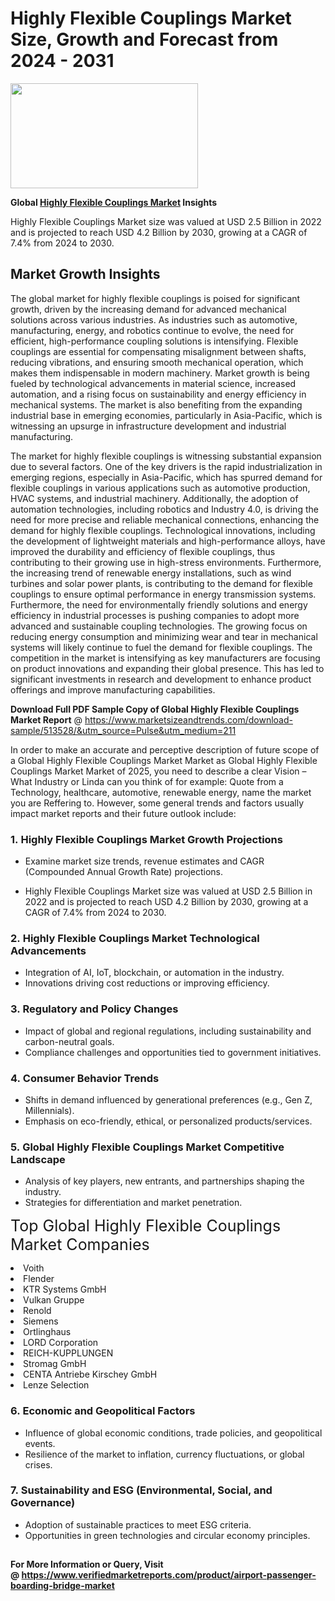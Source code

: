<H1>Highly Flexible Couplings Market Size, Growth and Forecast from 2024 - 2031</H1><img class="aligncenter size-medium wp-image-584254" src="https://thirdeyenews.in/wp-content/uploads/2024/09/Global-Market-Research-300x168.jpeg" alt="" width="300" height="168" /><p><strong>Global&nbsp;<a href="https://www.marketsizeandtrends.com/download-sample/513528/&amp;utm_source=Pulse&amp;utm_medium=211">Highly Flexible Couplings Market</a> Insights</strong></p><p>Highly Flexible Couplings Market size was valued at USD 2.5 Billion in 2022 and is projected to reach USD 4.2 Billion by 2030, growing at a CAGR of 7.4% from 2024 to 2030.</p><p><h2>Market Growth Insights</h2> <p>The global market for highly flexible couplings is poised for significant growth, driven by the increasing demand for advanced mechanical solutions across various industries. As industries such as automotive, manufacturing, energy, and robotics continue to evolve, the need for efficient, high-performance coupling solutions is intensifying. Flexible couplings are essential for compensating misalignment between shafts, reducing vibrations, and ensuring smooth mechanical operation, which makes them indispensable in modern machinery. Market growth is being fueled by technological advancements in material science, increased automation, and a rising focus on sustainability and energy efficiency in mechanical systems. The market is also benefiting from the expanding industrial base in emerging economies, particularly in Asia-Pacific, which is witnessing an upsurge in infrastructure development and industrial manufacturing. </p> <p>The market for highly flexible couplings is witnessing substantial expansion due to several factors. One of the key drivers is the rapid industrialization in emerging regions, especially in Asia-Pacific, which has spurred demand for flexible couplings in various applications such as automotive production, HVAC systems, and industrial machinery. Additionally, the adoption of automation technologies, including robotics and Industry 4.0, is driving the need for more precise and reliable mechanical connections, enhancing the demand for highly flexible couplings. Technological innovations, including the development of lightweight materials and high-performance alloys, have improved the durability and efficiency of flexible couplings, thus contributing to their growing use in high-stress environments. Furthermore, the increasing trend of renewable energy installations, such as wind turbines and solar power plants, is contributing to the demand for flexible couplings to ensure optimal performance in energy transmission systems. Furthermore, the need for environmentally friendly solutions and energy efficiency in industrial processes is pushing companies to adopt more advanced and sustainable coupling technologies. The growing focus on reducing energy consumption and minimizing wear and tear in mechanical systems will likely continue to fuel the demand for flexible couplings. The competition in the market is intensifying as key manufacturers are focusing on product innovations and expanding their global presence. This has led to significant investments in research and development to enhance product offerings and improve manufacturing capabilities. </p><p><span class=""><strong>Download Full PDF Sample Copy of Global Highly Flexible Couplings Market Report</strong> @ <a href="https://www.marketsizeandtrends.com/download-sample/513528/&amp;utm_source=Pulse&amp;utm_medium=211" target="_blank">https://www.marketsizeandtrends.com/download-sample/513528/&amp;utm_source=Pulse&amp;utm_medium=211</a></span></p><p>In order to make an accurate and perceptive description of future scope of a Global&nbsp;Highly Flexible Couplings Market Market as Global&nbsp;Highly Flexible Couplings Market Market of 2025, you need to describe a clear Vision &ndash; What Industry or Linda can you think of for example: Quote from a Technology, healthcare, automotive, renewable energy, name the market you are Reffering to. However, some general trends and factors usually impact market reports and their future outlook include:</p><h3>1.&nbsp;<strong>Highly Flexible Couplings Market Growth Projections</strong></h3><ul><li>Examine market size trends, revenue estimates and CAGR (Compounded Annual Growth Rate) projections.</li><li><p>Highly Flexible Couplings Market size was valued at USD 2.5 Billion in 2022 and is projected to reach USD 4.2 Billion by 2030, growing at a CAGR of 7.4% from 2024 to 2030.</p></li></ul><h3>2.&nbsp;<strong>Highly Flexible Couplings Market Technological Advancements</strong></h3><ul><li>Integration of AI, IoT, blockchain, or automation in the industry.</li><li>Innovations driving cost reductions or improving efficiency.</li></ul><h3>3.&nbsp;<strong>Regulatory and Policy Changes</strong></h3><ul><li>Impact of global and regional regulations, including sustainability and carbon-neutral goals.</li><li>Compliance challenges and opportunities tied to government initiatives.</li></ul><h3>4.&nbsp;<strong>Consumer Behavior Trends</strong></h3><ul><li>Shifts in demand influenced by generational preferences (e.g., Gen Z, Millennials).</li><li>Emphasis on eco-friendly, ethical, or personalized products/services.</li></ul><h3>5.&nbsp;<strong>Global Highly Flexible Couplings Market Competitive Landscape</strong></h3><ul><li>Analysis of key players, new entrants, and partnerships shaping the industry.</li><li>Strategies for differentiation and market penetration.</li></ul><p data-pm-slice="1 1 []"><span style="color: inherit; font-family: inherit; font-size: 25px;">Top Global Highly Flexible Couplings Market Companies</span></p><div class="" data-test-id=""><p><li>Voith</li><li> Flender</li><li> KTR Systems GmbH</li><li> Vulkan Gruppe</li><li> Renold</li><li> Siemens</li><li> Ortlinghaus</li><li> LORD Corporation</li><li> REICH-KUPPLUNGEN</li><li> Stromag GmbH</li><li> CENTA Antriebe Kirschey GmbH</li><li> Lenze Selection</li></p></div><h3>6.&nbsp;<strong>Economic and Geopolitical Factors</strong></h3><ul><li>Influence of global economic conditions, trade policies, and geopolitical events.</li><li>Resilience of the market to inflation, currency fluctuations, or global crises.</li></ul><h3>7.&nbsp;<strong>Sustainability and ESG (Environmental, Social, and Governance)</strong></h3><ul><li>Adoption of sustainable practices to meet ESG criteria.</li><li>Opportunities in green technologies and circular economy principles.</li></ul><h2><strong style="font-size: 14px;">For More Information or Query, Visit @&nbsp;</strong><a style="background-color: #ffffff; font-size: 14px;" href="https://www.marketsizeandtrends.com/report/highly-flexible-couplings-market/" target="_blank">https://www.verifiedmarketreports.com/product/airport-passenger-boarding-bridge-market</a></h2>
